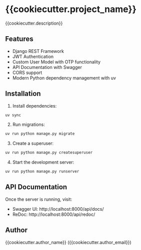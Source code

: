 # {{cookiecutter.project_name}}

{{cookiecutter.description}}

## Features

- Django REST Framework
- JWT Authentication
- Custom User Model with OTP functionality
- API Documentation with Swagger
- CORS support
- Modern Python dependency management with uv

## Installation

1. Install dependencies:
```bash
uv sync
```

2. Run migrations:
```bash
uv run python manage.py migrate
```

3. Create a superuser:
```bash
uv run python manage.py createsuperuser
```

4. Start the development server:
```bash
uv run python manage.py runserver
```

## API Documentation

Once the server is running, visit:
- Swagger UI: http://localhost:8000/api/docs/
- ReDoc: http://localhost:8000/api/redoc/

## Author

{{cookiecutter.author_name}} ({{cookiecutter.author_email}})
